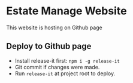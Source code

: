 # Estate Manage Website

This website is hosting on Github page

## Deploy to Github page

- Install release-it first: `npm i -g release-it`
- Git commit if changes were made.
- Run `release-it` at project root to deploy.
